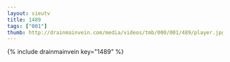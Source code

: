 ```yaml
--- 
layout: sieutv
title: 1489
tags: ["001"]
thumb: http://drainmainvein.com/media/videos/tmb/000/001/489/player.jpg
---
```

{% include drainmainvein key="1489" %} 
